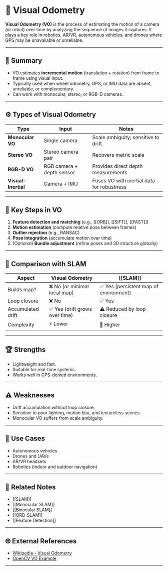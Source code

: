 # 🚗 Visual Odometry

**Visual Odometry (VO)** is the process of estimating the motion of a camera (or robot) over time by analyzing the sequence of images it captures. It plays a key role in robotics, AR/VR, autonomous vehicles, and drones where GPS may be unavailable or unreliable.

---

## 🧠 Summary

- VO estimates **incremental motion** (translation + rotation) from frame to frame using visual input.
- Typically used when wheel odometry, GPS, or IMU data are absent, unreliable, or complementary.
- Can work with monocular, stereo, or RGB-D cameras.

---

## ⚙️ Types of Visual Odometry

| Type           | Input                    | Notes                                      |
|----------------|--------------------------|--------------------------------------------|
| **Monocular VO** | Single camera             | Scale ambiguity; sensitive to drift        |
| **Stereo VO**    | Stereo camera pair        | Recovers metric scale                      |
| **RGB-D VO**     | RGB camera + depth sensor | Provides direct depth measurements         |
| **Visual-Inertial** | Camera + IMU             | Fuses VO with inertial data for robustness |

---

## 📌 Key Steps in VO

1. **Feature detection and matching** (e.g., [[ORB]], [[SIFT]], [[FAST]])
2. **Motion estimation** (compute relative pose between frames)
3. **Outlier rejection** (e.g., RANSAC)
4. **Pose integration** (accumulate motion over time)
5. (Optional) **Bundle adjustment** (refine poses and 3D structure globally)

---

## 🔄 Comparison with SLAM

| Aspect                  | Visual Odometry                | [[SLAM]]                         |
|--------------------------|--------------------------------|-----------------------------------|
| Builds map?              | ❌ No (or minimal local map)   | ✅ Yes (persistent map of environment) |
| Loop closure             | ❌ No                          | ✅ Yes                            |
| Accumulated drift        | ✅ Yes (drift grows over time) | ⚠️ Reduced by loop closure        |
| Complexity               | ⚡ Lower                       | 🐢 Higher                        |

---

## 🏆 Strengths

- Lightweight and fast.
- Suitable for real-time systems.
- Works well in GPS-denied environments.

---

## ⚠️ Weaknesses

- Drift accumulation without loop closure.
- Sensitive to poor lighting, motion blur, and textureless scenes.
- Monocular VO suffers from scale ambiguity.

---

## 🚀 Use Cases

- Autonomous vehicles
- Drones and UAVs
- AR/VR headsets
- Robotics (indoor and outdoor navigation)

---

## 🔗 Related Notes

- [[SLAM]]
- [[Monocular SLAM]]
- [[Binocular SLAM]]
- [[ORB-SLAM]]
- [[Feature Detection]]

---

## 🌐 External References

- [Wikipedia - Visual Odometry](https://en.wikipedia.org/wiki/Visual_odometry)
- [OpenCV VO Example](https://docs.opencv.org/master/dc/dc3/tutorial_py_matcher.html)

---
